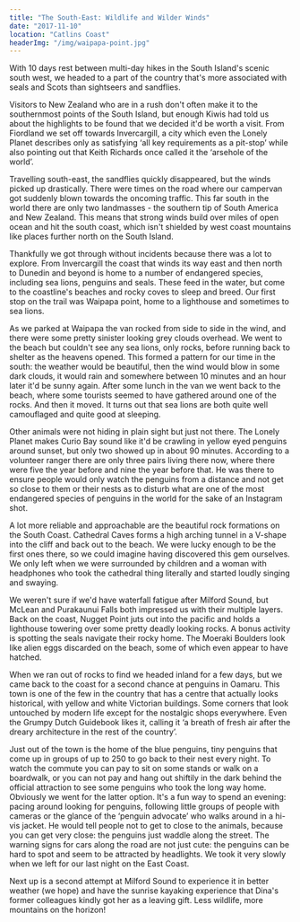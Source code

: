 ```yaml
---
title: "The South-East: Wildlife and Wilder Winds"
date: "2017-11-10"
location: "Catlins Coast"
headerImg: "/img/waipapa-point.jpg"
---
```


With 10 days rest between multi-day hikes in the South Island's scenic south west, we headed to a part of the country that's more associated with seals and Scots than sightseers and sandflies.

Visitors to New Zealand who are in a rush don't often make it to the southernmost points of the South Island, but enough Kiwis had told us about the highlights to be found that we decided it'd be worth a visit.  From Fiordland we set off towards Invercargill, a city which even the Lonely Planet describes only as satisfying ‘all key requirements as a pit-stop’ while also pointing out that Keith Richards once called it the ‘arsehole of the world’.

Travelling south-east, the sandflies quickly disappeared, but the winds picked up drastically. There were times on the road where our campervan got suddenly blown towards the oncoming traffic. This far south in the world there are only two landmasses - the southern tip of South America and New Zealand. This means that strong winds build over miles of open ocean and hit the south coast, which isn't shielded by west coast mountains like places further north on the South Island.

<div><photo url="/img/sea-lion.jpg" caption="A sea lion at Waipapa Point"></photo></div>

Thankfully we got through without incidents because there was a lot to explore. From Invercargill the coast that winds its way east and then north to Dunedin and beyond is home to a number of endangered species, including sea lions, penguins and seals. These feed in the water, but come to the coastline's beaches and rocky coves to sleep and breed. Our first stop on the trail was Waipapa point, home to a lighthouse and sometimes to sea lions.

As we parked at Waipapa the van rocked from side to side in the wind, and there were some pretty sinister looking grey clouds overhead. We went to the beach but couldn't see any sea lions, only rocks, before running back to shelter as the heavens opened. This formed a pattern for our time in the south: the weather would be beautiful, then the wind would blow in some dark clouds, it would rain and somewhere between 10 minutes and an hour later it'd be sunny again. After some lunch in the van we went back to the beach, where some tourists seemed to have gathered around one of the rocks. And then it moved. It turns out that sea lions are both quite well camouflaged and quite good at sleeping.

<div><photo url="/img/mclean-falls.jpg" caption="McLean Falls"></photo></div>

Other animals were not hiding in plain sight but just not there. The Lonely Planet makes Curio Bay sound like it'd be crawling in yellow eyed penguins around sunset, but only two showed up in about 90 minutes. According to a volunteer ranger there are only three pairs living there now, where there were five the year before and nine the year before that. He was there to ensure people would only watch the penguins from a distance and not get so close to them or their nests as to disturb what are one of the most endangered species of penguins in the world for the sake of an Instagram shot.

A lot more reliable and approachable are the beautiful rock formations on the South Coast. Cathedral Caves forms a high arching tunnel in a V-shape into the cliff and back out to the beach. We were lucky enough to be the first ones there, so we could imagine having discovered this gem ourselves. We only left when we were surrounded by children and a woman with headphones who took the cathedral thing literally and started loudly singing and swaying.

<div><photo url="/img/moeraki-boulders.jpg" caption="The Moeraki Boulders look like ancient reptile eggs in the process of hatching"></photo></div>

We weren't sure if we'd have waterfall fatigue after Milford Sound, but McLean and Purakaunui Falls both impressed us with their multiple layers. Back on the coast, Nugget Point juts out into the pacific and holds a lighthouse towering over some pretty deadly looking rocks. A bonus activity is spotting the seals navigate their rocky home. The Moeraki Boulders look like alien eggs discarded on the beach, some of which even appear to have hatched.

When we ran out of rocks to find we headed inland for a few days, but we came back to the coast for a second chance at penguins in Oamaru. This town is one of the few in the country that has a centre that actually looks historical, with yellow and white Victorian buildings. Some corners that look untouched by modern life except for the nostalgic shops everywhere. Even the Grumpy Dutch Guidebook likes it, calling it ‘a breath of fresh air after the dreary architecture in the rest of the country’.

<div><photo url="/img/oamaru-penguins.jpg"></photo></div>

Just out of the town is the home of the blue penguins, tiny penguins that come up in groups of up to 250 to go back to their nest every night. To watch the commute you can pay to sit on some stands or walk on a boardwalk, or you can not pay and hang out shiftily in the dark behind the official attraction to see some penguins who took the long way home. Obviously we went for the latter option. It's a fun way to spend an evening: pacing around looking for penguins, following little groups of people with cameras or the glance of the ‘penguin advocate’ who walks around in a hi-vis jacket. He would tell people not to get to close to the animals, because you can get very close: the penguins just waddle along the street. The warning signs for cars along the road are not just cute: the penguins can be hard to spot and seem to be attracted by headlights. We took it very slowly when we left for our last night on the East Coast.

Next up is a second attempt at Milford Sound to experience it in better weather (we hope) and have the sunrise kayaking experience that Dina's former colleagues kindly got her as a leaving gift. Less wildlife, more mountains on the horizon!